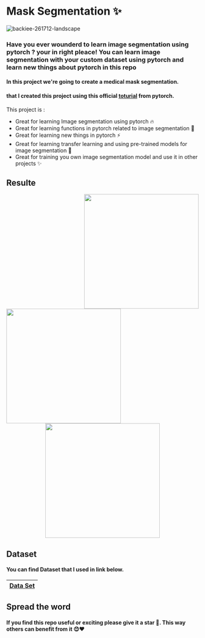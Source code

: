 # Mask Segmentation ✨



![backiee-261712-landscape](https://github.com/0nE01/Image-Segmentation-with-pytorch/assets/127254729/a4c0719b-c9fe-40d9-b6a2-111dd55e3ae4)



### Have you ever wounderd to learn image segmentation using pytorch ? your in right pleace! You can learn image segmentation with your custom dataset using pytorch and learn new things about pytorch in this repo 
#### In this project we're going to create a medical mask segmentation.
#### that I created this project using this official [toturial](https://pytorch.org/tutorials/intermediate/torchvision_tutorial.html) from pytorch.

This project is  :
* Great for learning Image segmentation using pytorch 🔥
* Great for learning functions in pytorch related to image segmentation 💪
* Great for learning new things in pytorch ⚡
* Great for learning transfer learning and using pre-trained models for image segmentation 🤖
* Great for training you own image segmentation model and use it in other projects ✨

Resulte
----

<img src="https://github.com/0nE01/Mask-Segmentation/assets/127254729/04e7221a-343e-426a-9296-9483cfca31a1" align="right" width="300" height="300">
<img src="https://github.com/0nE01/Mask-Segmentation/assets/127254729/88644a84-888a-4f50-87ca-f3d85d325b67" align="left" width="300" height="300">
<p align="center">
<img src="https://github.com/0nE01/Mask-Segmentation/assets/127254729/2d058296-841e-4d07-862f-7cda46aba839" align="center" width="300" height="300">
</p>

Dataset
------
#### You can find Dataset that I used in link below.
| [Data Set](https://www.kaggle.com/datasets/perke986/face-mask-segmentation-dataset) |
| ------------- | 

## Spread the word
#### If you find this repo useful or exciting please give it a star 🎇. This way others can benefit from it 😊❤
